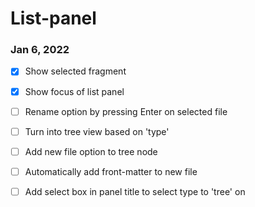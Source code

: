 # List-panel

### Jan 6, 2022
- [x] Show selected fragment
- [x] Show focus of list panel

- [ ] Rename option by pressing Enter on selected file
- [ ] Turn into tree view based on 'type'
- [ ] Add new file option to tree node
- [ ] Automatically add front-matter to new file
- [ ] Add select box in panel title to select type to 'tree' on
